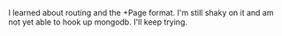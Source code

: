 I learned about routing and the +Page format. I'm still shaky on it and am not yet able to hook up mongodb. I'll keep trying.